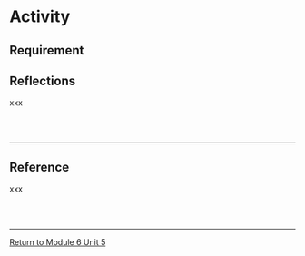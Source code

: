# Activity

## Requirement


## Reflections
xxx

<br><br>

---

## Reference
xxx

<br><br>

---

[Return to Module 6 Unit 5](SSD_Unit05.md)
